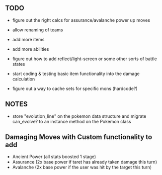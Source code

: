 ## TODO
  - figure out the right calcs for assurance/avalanche power up moves

  - allow renaming of teams
  - add more items
  - add more abilities
  - figure out how to add reflect/light-screen or some other sorts of battle states
  - start coding & testing basic item functionality into the damage calculation
  - figure out a way to cache sets for specific mons (hardcode?)

## NOTES
  - store "evolution_line" on the pokemon data structure and migrate can_evolve? to an instance method on the Pokemon class

## Damaging Moves with Custom functionality to add
  - Ancient Power (all stats boosted 1 stage)
  - Assurance (2x base power if taret has already taken damage this turn)
  - Avalanche (2x base power if the user was hit by the target this turn)
